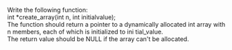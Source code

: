 Write the following function:<br>
int *create_array(int n, int initialvalue);<br>
The function should return a pointer to a dynamically allocated int array with n members, each of which is initialized to ini tial_value.<br>
The return value should be NULL if the array can't be allocated.
